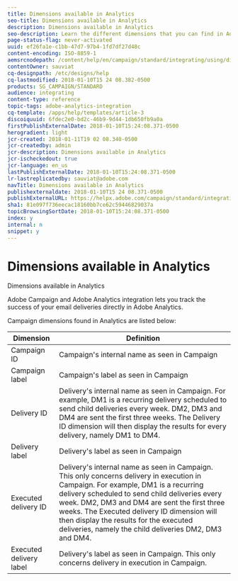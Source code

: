 ```yaml
---
title: Dimensions available in Analytics
seo-title: Dimensions available in Analytics
description: Dimensions available in Analytics
seo-description: Learn the different dimensions that you can find in Adobe Analytics to start tracking your email deliveries from Adobe Campaign.
page-status-flag: never-activated
uuid: ef26fa1e-c1bb-47d7-97b4-1fd7df27d48c
content-encoding: ISO-8859-1
aemsrcnodepath: /content/help/en/campaign/standard/integrating/using/dimensions-available-in-analytics
contentOwner: sauviat
cq-designpath: /etc/designs/help
cq-lastmodified: 2018-01-10T15 24 08.382-0500
products: SG_CAMPAIGN/STANDARD
audience: integrating
content-type: reference
topic-tags: adobe-analytics-integration
cq-template: /apps/help/templates/article-3
discoiquuid: 6fdec2e0-bd2c-46b9-9d44-1db650fb9a0a
firstPublishExternalDate: 2018-01-10T15:24:08.371-0500
herogradient: light
jcr-created: 2018-01-11T19 02 08.340-0500
jcr-createdby: admin
jcr-description: Dimensions available in Analytics
jcr-ischeckedout: true
jcr-language: en_us
lastPublishExternalDate: 2018-01-10T15:24:08.371-0500
lr-lastreplicatedby: sauviat@adobe.com
navTitle: Dimensions available in Analytics
publishexternaldate: 2018-01-10T15 24 08.371-0500
publishExternalURL: https://helpx.adobe.com/campaign/standard/integrating/using/dimensions-available-in-analytics.html
sha1: 81e097f736eecac18160bb7ce62c59446829037a
topicBrowsingSortDate: 2018-01-10T15:24:08.371-0500
index: y
internal: n
snippet: y
---
```


# Dimensions available in Analytics

Dimensions available in Analytics

Adobe Campaign and Adobe Analytics integration lets you track the success of your email deliveries directly in Adobe Analytics.

Campaign dimensions found in Analytics are listed below:

|  Dimension  | Definition  |
|---|---|
|  Campaign ID  | Campaign's internal name as seen in Campaign  |
|  Campaign label  | Campaign's label as seen in Campaign  |
|  Delivery ID  | Delivery's internal name as seen in Campaign. For example, DM1 is a recurring delivery scheduled to send child deliveries every week. DM2, DM3 and DM4 are sent the first three weeks. The Delivery ID dimension will then display the results for every delivery, namely DM1 to DM4.  |
|  Delivery label  | Delivery's label as seen in Campaign  |
|  Executed delivery ID  | Delivery's internal name as seen in Campaign. This only concerns delivery in execution in Campaign. For example, DM1 is a recurring delivery scheduled to send child deliveries every week. DM2, DM3 and DM4 are sent the first three weeks. The Executed delivery ID dimension will then display the results for the executed deliveries, namely the child deliveries DM2, DM3 and DM4.  |
|  Executed delivery label  | Delivery's label as seen in Campaign. This only concerns delivery in execution in Campaign.  |

